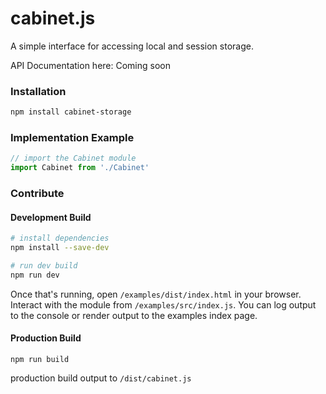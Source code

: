 # cabinet.js
A simple interface for accessing local and session storage.

API Documentation here: Coming soon


### Installation
```bash
npm install cabinet-storage
```

### Implementation Example
```js
// import the Cabinet module
import Cabinet from './Cabinet'
```

### Contribute
#### Development Build
```bash
# install dependencies
npm install --save-dev

# run dev build
npm run dev
```
Once that's running, open `/examples/dist/index.html` in your browser.
Interact with the module from `/examples/src/index.js`.  You can log output to the console or render output to the examples index page.

#### Production Build
```
npm run build
```
production build output to `/dist/cabinet.js`